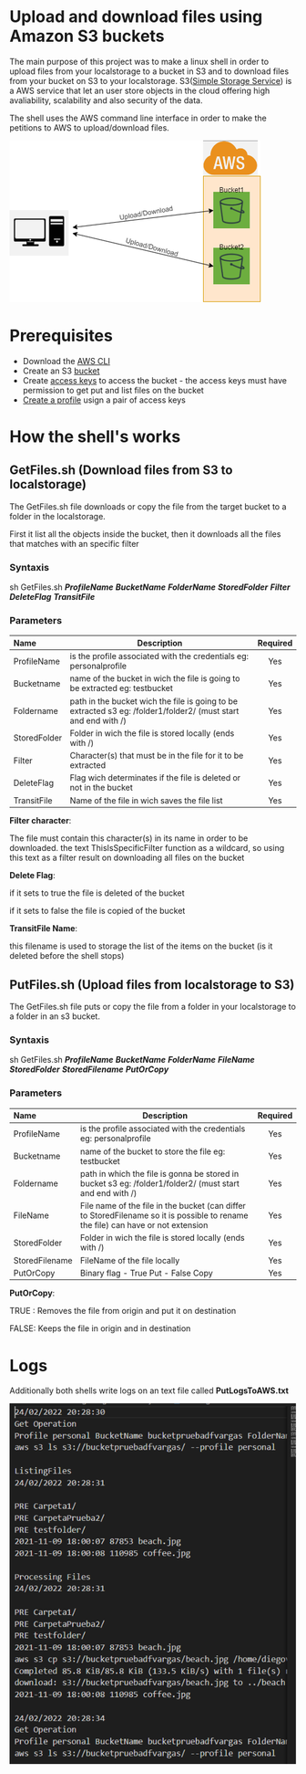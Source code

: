 # Upload and download files using Amazon S3 buckets

The main purpose of this project was to make a linux shell in order to upload files from your localstorage to a bucket in S3 and to download files from your bucket on S3 to your localstorage.
S3([Simple Storage Service][1]) is a AWS service that let an user store objects in the cloud offering high avaliability, scalability and also security of the data. 

The shell uses the AWS command line interface in order to make the petitions to AWS to upload/download files.

![Overview][2]

# Prerequisites
- Download the [AWS CLI][3]
- Create an S3 [bucket][4]
- Create [access keys][5] to access the bucket - the access keys must have permission to get put and list files on the bucket
- [Create a profile][6] usign a pair of access keys

# How the shell's works

## GetFiles.sh (Download files from S3 to localstorage)
The GetFiles.sh file downloads or copy the file from the target bucket to a folder in the localstorage.

First it list all the objects inside the bucket, then it downloads all the files that matches with an specific filter

### **Syntaxis**
sh GetFiles.sh ***ProfileName*** ***BucketName*** ***FolderName*** ***StoredFolder*** ***Filter*** ***DeleteFlag*** ***TransitFile***

### **Parameters**

| Name        | Description | Required    |
| :----------- | ----------- | :-----------: |
| ProfileName | is the profile associated with the credentials eg: personalprofile       | Yes       |
| Bucketname   | name of the bucket in wich the file is going to be extracted eg: testbucket        | Yes        |
| Foldername   | path in the bucket wich the file is going to be extracted s3 eg: /folder1/folder2/ (must start and end with /)        | Yes        |
| StoredFolder   | Folder in wich the file is stored locally (ends with /)        | Yes        |
| Filter   | Character(s) that must be in the file for it to be extracted        | Yes        |
| DeleteFlag   | Flag wich determinates if the file is deleted or not in the bucket        | Yes        |
| TransitFile   | Name of the file in wich saves the file list        | Yes        |

**Filter character**: 

The file must contain this character(s) in its name in order to be downloaded.
the text ThisIsSpecificFilter function as a wildcard, so using this text as a filter result on downloading all files on the bucket

**Delete Flag**: 

if it sets to true the file is deleted of the bucket

if it sets to false the file is copied of the bucket

**TransitFile Name**: 

this filename is used to storage the list of the items on the bucket (is it deleted before the shell stops)

## PutFiles.sh (Upload files from localstorage to S3)
The GetFiles.sh file puts or copy the file from a folder in your localstorage to a folder in an s3 bucket.


### **Syntaxis**
sh GetFiles.sh ***ProfileName*** ***BucketName*** ***FolderName*** ***FileName*** ***StoredFolder*** ***StoredFilename*** ***PutOrCopy***

### **Parameters**

| Name        | Description | Required    |
| :----------- | ----------- | :-----------: |
| ProfileName | is the profile associated with the credentials eg: personalprofile       | Yes       |
| Bucketname   | name of the bucket to store the file eg: testbucket        | Yes        |
| Foldername   | path in which the file is gonna be stored in bucket s3 eg: /folder1/folder2/ (must start and end with /)        | Yes        |
| FileName   | File name of the file in the bucket (can differ to StoredFilename so it is possible to rename the file) can have or not extension        | Yes        |
| StoredFolder   | Folder in wich the file is stored locally (ends with /)        | Yes        |
| StoredFilename   | FileName of the file locally        | Yes        |
| PutOrCopy   | Binary flag - True Put - False Copy        | Yes        |

**PutOrCopy**: 

TRUE : Removes the file from origin and put it on destination

FALSE: Keeps the file in origin and in destination

# Logs

Additionally both shells write logs on an text file called **PutLogsToAWS.txt**


![ImageLogs][7]


[1]:https://docs.aws.amazon.com/AmazonS3/latest/userguide/Welcome.html
[2]:Images/Overview.drawio.png
[3]:https://docs.aws.amazon.com/cli/latest/userguide/getting-started-install.html
[4]:https://docs.aws.amazon.com/AmazonS3/latest/userguide/create-bucket-overview.html
[5]:https://docs.aws.amazon.com/IAM/latest/UserGuide/id_credentials_access-keys.html
[6]:https://docs.aws.amazon.com/cli/latest/userguide/cli-configure-profiles.html
[7]:Images/LogFile.png
